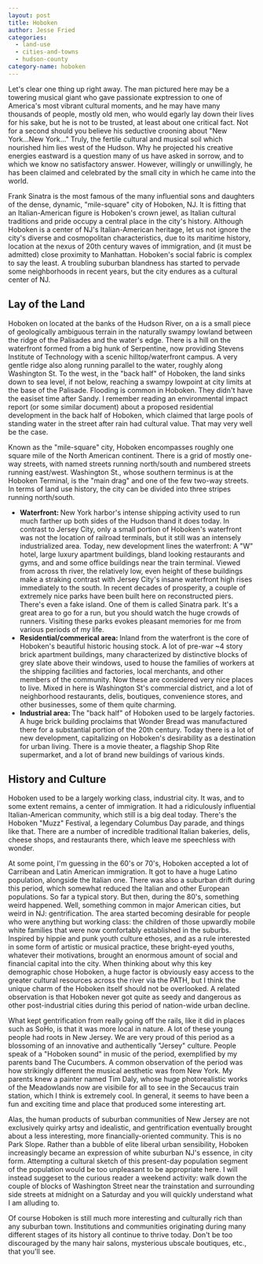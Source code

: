 ```yaml
---
layout: post
title: Hoboken
author: Jesse Fried
categories:
  - land-use
  - cities-and-towns
  - hudson-county
category-name: hoboken
---
```


Let's clear one thing up right away. The man pictured here may be a towering musical giant who gave passionate exptression to one of America's most vibrant cultural moments, and he may have many thousands of people, mostly old men, who would egarly lay down their lives for his sake, but he is not to be trusted, at least about one critical fact. Not for a second should you believe his seductive crooning about "New York...New York..." Truly, the fertile cultural and musical soil which nourished him lies west of the Hudson. Why he projected his creative energies eastward is a question many of us have asked in sorrow, and to which we know no satisfactory answer. However, willingly or unwillingly, he has been claimed and celebrated by the small city in which he came into the world.

Frank Sinatra is the most famous of the many influential sons and daughters of the dense, dynamic, "mile-square" city of Hoboken, NJ. It is fitting that an Italian-American figure is Hoboken's crown jewel, as Italian cultural traditions and pride occupy a central place in the city's history. Although Hoboken is a center of NJ's Italian-American heritage, let us not ignore the city's diverse and cosmopolitan characteristics, due to its maritime history, location at the nexus of 20th century waves of immigration, and (it must be admitted) close proximity to Manhattan. Hoboken's social fabric is complex to say the least. A troubling suburban blandness has started to pervade some neighborhoods in recent years, but the city endures as a cultural center of NJ.

## Lay of the Land

Hoboken on located at the banks of the Hudson River, on a is a small piece of geologically ambiguous terrain in the naturally swampy lowland between the ridge of the Palisades and the water's edge. There is a hill on the waterfront formed from a big hunk of Serpentine, now providing Stevens Institute of Technology with a scenic hilltop/waterfront campus. A very gentle ridge also along running parallel to the water, roughly along Washington St. To the west, in the "back half" of Hoboken, the land sinks down to sea level, if not below, reaching a swampy lowpoint at city limits at the base of the Palisade. Flooding is common in Hoboken. They didn't have the easiset time after Sandy. I remember reading an environmental impact report (or some similar document) about a proposed residential development in the back half of Hoboken, which claimed that large pools of standing water in the street after rain had cultural value. That may very well be the case.

Known as the "mile-square" city, Hoboken encompasses roughly one square mile of the North American continent. There is a grid of mostly one-way streets, with named streets running north/south and numbered streets running east/west. Washington St., whose southern terminus is at the Hoboken Terminal, is the "main drag" and one of the few two-way streets. In terms of land use history, the city can be divided into three stripes running north/south.

<ul><li><b>Waterfront: </b>New York harbor's intense shipping activity used to run much farther up both sides of the Hudson thand it does today. In contrast to Jersey City, only a small portion of Hoboken's waterfront was not the location of railroad terminals, but it still was an intensely industrialized area. Today, new development lines the waterfront: A "W" hotel, large luxury apartment buildings, bland looking restaurants and gyms, and and some office buildings near the train terminal. Viewed from across th river, the relatively low, even height of these buildings make a straking contrast with Jersey City's insane waterfront high rises immediately to the south. In recent decades of prosperity, a couple of extremely nice parks have been built here on reconstructed piers. There's even a fake island. One of them is called Sinatra park. It's a great area to go for a run, but you should watch the huge crowds of runners. Visiting these parks evokes pleasant memories for me from various periods of my life. </li>

<li><b>Residential/commerical area: </b>Inland from the waterfront is the core of Hoboken's beautiful historic housing stock. A lot of pre-war ~4 story brick apartment buildings, many characterized by distinctive blocks of grey slate above their windows, used to house the families of workers at the shipping facilities and factories, local merchants, and other members of the community. Now these are considered very nice places to live. Mixed in here is Washington St's commercial district, and a lot of neighborhood restaurants, delis, boutiques, convenience stores, and other businesses, some of them quite charming. </li>

<li><b>Industrial area: </b>The "back half" of Hoboken used to be largely factories. A huge brick building proclaims that Wonder Bread was manufactured there for a substantial portion of the 20th century. Today there is a lot of new development, capitalizing on Hoboken's desirability as a destination for urban living. There is a movie theater, a flagship Shop Rite supermarket, and a lot of brand new buildings of various kinds. </li></ul>

## History and Culture

Hoboken used to be a largely working class, industrial city. It was, and to some extent remains, a center of immigration. It had a ridiculously influential Italian-American community, which still is a big deal today. There's the Hoboken "Muzz" Festival, a legendary Columbus Day parade, and things like that. There are a number of incredible traditional Italian bakeries, delis, cheese shops, and restaurants there, which leave me speechless with wonder.

At some point, I'm guessing in the 60's or 70's, Hoboken accepted a lot of Carribean and Latin American immigration. It got to have a huge Latino population, alongside the Italian one. There was also a suburban drift during this period, which somewhat reduced the Italian and other European populations. So far a typical story. But then, during the 80's, something weird happened. Well, something common in major American cities, but weird in NJ: gentrification. The area started becoming desirable for people who were anything but working class: the children of those upwardly mobile white families that were now comfortably established in the suburbs. Inspired by hippie and punk youth culture ethoses, and as a rule interested in some form of artistic or musical practice, these bright-eyed youths, whatever their motivations, brought an enormous amount of social and financial capital into the city. When thinking about why this key demographic chose Hoboken, a huge factor is obviously easy access to the greater cultural resources across the river via the PATH, but I think the unique charm of the Hoboken itself should not be overlooked. A related observation is that Hoboken never got quite as seedy and dangerous as other post-industrial cities during this period of nation-wide urban decline.

What kept gentrification from really going off the rails, like it did in places such as SoHo, is that it was more local in nature. A lot of these young people had roots in New Jersey. We are very proud of this period as a blossoming of an innovative and authentically "Jersey" culture. People speak of a "Hoboken sound" in music of the period, exemplified by my parents band The Cucumbers. A common observation of the period was how strikingly different the musical aesthetic was from New York. My parents knew a painter named Tim Daly, whose huge photorealistic works of the Meadowlands now are visibile for all to see in the Secaucus train station, which I think is extremely cool. In general, it seems to have been a fun and exciting time and place that produced some interesting art.

Alas, the human products of suburban communities of New Jersey are not exclusively quirky artsy and idealistic, and gentrification eventually brought about a less interesting, more financially-oriented community. This is no Park Slope. Rather than a bubble of elite liberal urban sensibility, Hoboken increasingly became an expression of white suburban NJ's essence, in city form. Attempting a cultural sketch of this present-day population segment of the population would be too unpleasant to be appropriate here. I will instead suggeset to the curious reader a weekend activity: walk down the couple of blocks of Washington Street near the trainstation and surrounding side streets at midnight on a Saturday and you will quickly understand what I am alluding to.

Of course Hoboken is still much more interesting and culturally rich than any suburban town. Institutions and communities originating during many different stages of its history all continue to thrive today. Don't be too discouraged by the many hair salons, mysterious ubscale boutiques, etc., that you'll see.
